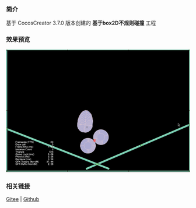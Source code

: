 ### 简介
基于 CocosCreator 3.7.0 版本创建的 **基于box2D不规则碰撞** 工程

### 效果预览
![image](../../../gif/202211/2022110303.gif)

### 相关链接
[Gitee](https://gitee.com/mirrors_cocos-creator/cocos-example-physics/tree/v3.x/2d/box2d/assets/cases/demo) | [Github](https://github.com/cocos/cocos-example-physics/tree/v3.x/2d/box2d/assets/cases/demo)